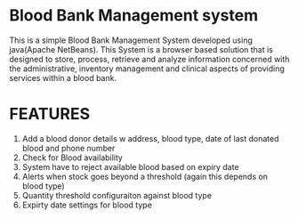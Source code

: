 # Blood Bank Management system
 
This is a simple Blood Bank Management System developed using java(Apache NetBeans).
This System is a browser based solution that is designed to store,
process, retrieve and analyze information concerned with the administrative, inventory
management and clinical aspects of providing services within a blood bank.


# FEATURES

1. Add a blood donor details w address, blood type, date of last donated blood and phone number
2. Check for Blood availability
3. System have to reject available blood based on expiry date
4. Alerts when stock goes beyond a threshold (again this depends on blood type)
5. Quantity threshold configuraiton against blood type
6. Expirty date settings for blood type



